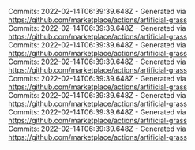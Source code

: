 Commits: 2022-02-14T06:39:39.648Z - Generated via https://github.com/marketplace/actions/artificial-grass
<br>
Commits: 2022-02-14T06:39:39.648Z - Generated via https://github.com/marketplace/actions/artificial-grass
<br>
Commits: 2022-02-14T06:39:39.648Z - Generated via https://github.com/marketplace/actions/artificial-grass
<br>
Commits: 2022-02-14T06:39:39.648Z - Generated via https://github.com/marketplace/actions/artificial-grass
<br>
Commits: 2022-02-14T06:39:39.648Z - Generated via https://github.com/marketplace/actions/artificial-grass
<br>
Commits: 2022-02-14T06:39:39.648Z - Generated via https://github.com/marketplace/actions/artificial-grass
<br>
Commits: 2022-02-14T06:39:39.648Z - Generated via https://github.com/marketplace/actions/artificial-grass
<br>
Commits: 2022-02-14T06:39:39.648Z - Generated via https://github.com/marketplace/actions/artificial-grass
<br>
